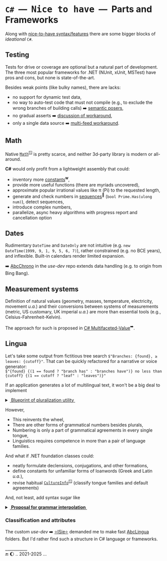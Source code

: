 # `C#` &nbsp;&mdash;&nbsp; <samp>Nice to have</samp> &nbsp;&mdash;&nbsp; Parts and Frameworks

Along with [nice-to-have syntax/features](../cs-lacks.md) there are some bigger blocks of _ideational_ `C#`.

## Testing

Tests for drive or coverage are optional but a natural part of development. The three most popular frameworks for .NET (NUnit, xUnit, MSTest) have pros and cons, but none is state-of-the-art.

Besides weak points (like bulky names), there are lacks:

- no support for dynamic test data,
- no way to auto-test code that must not compile (e.g., to exclude the wrong branches of building calls) ➡️ [semantic posers](https://github.com/Kyriosity/use-dev/blob/main/README+/tests/README+/prog_tests-semantics.md),
- no gradual asserts ➡️ [discussion of workaround](https://github.com/Kyriosity/use-dev/tree/main/README+/tests/README+/unit_test-gradual_assert.md),
- only a single data source ➡️ [multi-feed workaround](https://github.com/Kyriosity/use-dev/tree/main/README+/tests/README+/prog_tests-cut_feeds.md).

## Math

Native [`Math`](https://docs.microsoft.com/en-us/dotnet/api/system.math)<sup>🪟</sup> is pretty scarce, and neither 3d-party library is modern or all-around.

<b>C#</b> would only profit from a lightweight assembly that could: 

+ inventory more [constants](https://en.wikipedia.org/wiki/Mathematical_constant)<sup><b>w</b></sup>,
+ provide more useful functions (there are myriads uncovered),
+ approximate popular irrational values like π (Pi) to the requested length,
+ generate and check numbers in [sequences](http://oeis.org/wiki/Welcome)<sup>🔗</sup> (`bool Prime.Has(ulong num)`), detect sequences,
+ introduce complex numbers,
+ parallelize, async heavy algorithms with progress report and cancellation option

## Dates

Rudimentary `DateTime` and `DateOnly` are not intuitive (e.g. `new DateTime(1999, 9, 1, 9, 5, 6, 7)`), rather constrained (e.g. no BCE years), and inflexible. 
Built-in calendars render limited expansion.

➡️ [AbcChrono](https://github.com/Kyriosity/use-dev/tree/main/README+/parts/AbcChrono) in the _use-dev_ repo extends data handling (e.g. to origin from Bing Bang).

## Measurement systems

Definition of natural values (geometry, masses, temperature, electricity, movement _u.a._) and their conversions between systems of measurements (metric, US customary, UK imperial _u.a._) are more than essential tools (e.g., Celsius-Fahrenheit-Kelvin).

The approach for such is proposed in [C# Multifaceted-Value](https://github.com/Kyriosity/use-dev/tree/6ab68c7af589d37715c171e61dc51d0b5a208c73/README+/projects/U-Val)<sup>➡️</sup>.

## Lingua

Let's take some output from fictitious tree search `$"Branches: {found}, ≥ leaves: {cutoff}"`. That can be quickly refactored for a narrative or voice generator:\
`$"{found} {(1 == found ? "branch has" : "branches have")} no less than {cutoff} {(1 == cutoff ? "leaf" : "leaves")}"`

If an application generates a lot of multilingual text, it won't be a big deal to implement

<details>
<summary><ins>&nbsp;Blueprint of pluralization utility&nbsp;</ins></summary>

```csharp
namespace Lingua.Grammar;

interface INumbered
{
    string Count(long num);
    string Count(double num);
}

interface IPluralForms {
    INumbered Plural((string singular, string plural) forms, string culture = "");
    INumbered Dual((string singular, string dual, string plural) forms, string culture = "");
    INumbered Trial((string singular, string dual, string trial, string plural) forms, string culture = "");
    INumbered Paucal((string singular, string paucal, string plural) forms, string culture = "");
    INumbered Custom(string[] forms, Func<long, int> indexWhole, Func<double, int>? indexFractional = null);
}
```

</details>

However,
- This reinvents the wheel,
- There are other forms of grammatical numbers besides plurals,
- Numbering is only a part of grammatical agreements in every single tongue,
- Linguistics requires competence in more than a pair of language families.

And what if .NET foundation classes could:
- neatly formulate declensions, conjugations, and other formations,
- define constants for unfamiliar forms of loanwords (Greek and Latin _u.a._),
- revise habitual [`CultureInfo`](https://docs.microsoft.com/en-us/dotnet/api/system.globalization.cultureinfo)<sup>🪟</sup> (classify tongue families and default agreements)

And, not least, add syntax sugar like

<details>
<summary><ins>&nbsp;<b>Proposal for grammar interpolation</b>&nbsp;</ins></summary>
&nbsp;

&nbsp;&nbsp;`${number [: [format] : [forms] : []] }`, where

&nbsp;&nbsp;&nbsp;&nbsp;*number* is whole or fractional subject\
&nbsp;&nbsp;&nbsp;&nbsp;*format* specifies usual format or to put in words\
&nbsp;&nbsp;&nbsp;&nbsp;*forms* - grammar forms as in imaginary `INumbered` in the snippet above

\___________</details>

### Classification and attributes

The custom _use-dev_  ➡️ [⭐ISie⭐](https://github.com/Kyriosity/use-dev/blob/main/README+/parts/_ext/ISie/README.md) demanded me to make fast [AbcLingua](https://github.com/Kyriosity/use-dev/blob/main/src/TuttiFrutti/Abc/Lingua) folders. But I'd rather find such a structure in C# language or frameworks.

\___________\
🔚 🌔 .. 2021-2025 ...
